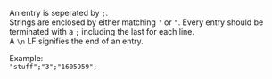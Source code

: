 An entry is seperated by `;`.  
Strings are enclosed by either matching `'` or `"`.
Every entry should be terminated with a `;` including the last for each line.  
A `\n` LF signifies the end of an entry.

Example:  
`"stuff";"3";"1605959";`<br>